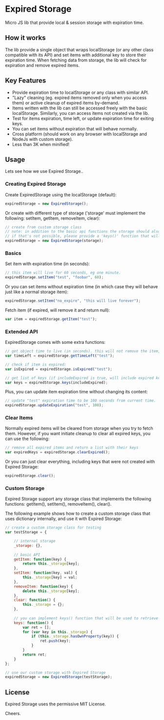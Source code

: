 # Expired Storage

Micro JS lib that provide local & session storage with expiration time.

## How it works

The lib provide a single object that wraps localStorage (or any other class compatible with its API) and set items with additional key to store their expiration time.
When fetching data from storage, the lib will check for expiration and remove expired items.

## Key Features

- Provide expiration time to localStorage or any class with similar API.
- "Lazy" cleaning (eg. expired items removed only when you access them) or active cleanup of expired items by-demand.
- Items written with the lib can still be accessed freely with the basic localStorage. Similarly, you can access items not created via the lib.
- Test for items expiration, time left, or update expiration time for exiting keys.
- You can set items without expiration that will behave normally.
- Cross platform (should work on any browser with localStorage and NodeJs with custom storage).
- Less than 3K when minified!


## Usage

Lets see how we use Expired Storage..

### Creating Expired Storage

Create ExpiredStorage using the localStorage (default):

```js
expiredStorage = new ExpiredStorage();
``` 

Or create with different type of storage ('storage' must implement the following: setItem, getItem, removeItem, clear):

```js
// create from custom storage class
// note: in addition to the basic api functions the storage should also be iterable, meaning you can do `for (key in storage)`.
// if that's not possible, please provide a 'keys()' function that will return a list of key names in your storage class.
expiredStorage = new ExpiredStorage(storage);
```

### Basics

Set item with expiration time (in seconds):

```js
// this item will live for 60 seconds, eg one minute.
expiredStorage.setItem("test", "foobar", 60);
```

Or you can set items without expiration time (in which case they will behave just like a normal storage item):

```js
expiredStorage.setItem("no_expire", "this will live forever");
```

Fetch item (if expired, will remove it and return null):

```js
var item = expiredStorage.getItem("test");
```

### Extended API

ExpiredStorage comes with some extra functions:

```js
// get object time to live (in seconds). this will not remove the item, even if expired:
var timeLeft = expiredStorage.getTimeLeft("test");

// check if item is expired:
var isExpired = expiredStorage.isExpired("test");

// get list of keys (if includeExpired is true, will include expired keys that were not yet deleted)
var keys = expiredStorage.keys(includeExpired);
```

Plus, you can update item expiration time without changing its content:

```js
// update "test" expiration time to be 100 seconds from current time.
expiredStorage.updateExpiration("test", 100);
```

### Clear Items

Normally expired items will be cleared from storage when you try to fetch them. 
However, if you want initiate cleanup to clear all expired keys, you can use the following:

```js
// remove all expired items and return a list with their keys
var expiredKeys = expiredStorage.clearExpired();
```

Or you can just clear everything, including keys that were not created with Expired Storage:

```js
expiredStorage.clear();
```

### Custom Storage

Expired Storage support any storage class that implements the following functions: getItem(), setItem(), removeItem(), clear().

The following example shows how to create a custom storage class that uses dictionary internally, and use it with Expired Storage:

```js
// create a custom storage class for testing
var testStorage = {

	// internal storage
    _storage: {},
	
	// basic API
    getItem: function(key) {
        return this._storage[key];
    },
    setItem: function(key, val) {
        this._storage[key] = val;
    },
    removeItem: function(key) {
        delete this._storage[key];
    },
    clear: function() {
        this._storage = {};
    },
	
	// you can implement keys() function that will be used to retrieve storage keys.
    keys: function() {
        var ret = [];
        for (var key in this._storage) {
            if (this._storage.hasOwnProperty(key)) {
                ret.push(key);
            }
        }
        return ret;
    }
};

// use our custom storage with Expired Storage
expiredStorage = new ExpiredStorage(testStorage);
```

## License

Expired Storage uses the permissive MIT License.

Cheers.